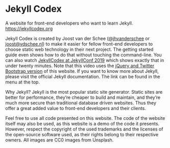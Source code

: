 # Jekyll Codex

A website for front-end developers who want to learn Jekyll. https://jekyllcodex.org

Jekyll Codex is created by Joost van der Schee ([@jhvanderschee](https://twitter.com/jhvanderschee) or joost@vdschee.nl) to make it easier for fellow front-end developers to choose static web technology in their next project. The getting started guide even shows how to do that without touching the command-line. You can also watch [JekyllCodex at JekyllConf 2019](https://vimeo.com/361839295) which shows exactly that in under twenty minutes. Note that this video uses the [jQuery and Twitter Bootstrap version](https://fresh-butterfly.cloudvent.net) of this website. If you want to know more about Jekyll, please visit the official Jekyll documentation. The link can be found in the menu at the top.

Why Jekyll? Jekyll is the most popular static site generator. Static sites are better for performance, they’re cheaper to build and maintain, and they’re much more secure than traditional database driven websites. Thus they offer a great added value to front-end developers and their clients.

Feel free to use all code presented on this website. The code of the website itself may also be used, as this website is a demo of the code it presents. However, respect the copyright of the used trademarks and the licenses of the open-source software used, as their rights belong to their respective owners. All images are CC0 images from Unsplash.
